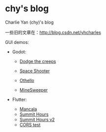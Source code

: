 # chy's blog

Charlie Yan (chy)'s blog

一些旧的文章在：http://blog.csdn.net/yhcharles



GUI demos:

- Godot:

  - [Dodge the creeps](https://yhcharles.github.io/web/1/dodge_the_creeps.html)

  - [Space Shooter](https://yhcharles.github.io/web/2/SpaceShooter.html)

  - [Othello](https://yhcharles.github.io/web/othello/othello.html)

  - [MineSweeper](https://yhcharles.github.io/web/minesweeper/minesweeper.html)

- Flutter:
  - [Mancala](https://yhcharles.github.io/web/mancala/index.html)
  - [Summit Hours](https://yhcharles.github.io/web/summit/index.html)
  - [Summit Hours v2](https://yhcharles.github.io/web/summit2/index.html)
  - [CORS test](https://yhcharles.github.io/web/cors/index.html)

